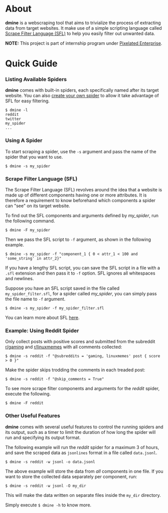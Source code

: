 # About

**dmine** is a webscraping tool that aims to trivialize the process of extracting data from target websites. 
It make use of a simple scripting language called 
[Scrape Filter Language (SFL)](Scrape-Filter-Language) to help you easily filter out unwanted data.


**NOTE:** This project is part of internship program under [Pixelated Enterprise](http://www.pixelated.asia).


# Quick Guide

### Listing Available Spiders

**dmine** comes with built-in spiders, each specifically named after its target website. You can also
[create your own spider](Createing-A-Spider) to allow it take advantage of SFL for easy filtering.

```
$ dmine -l
reddit
twitter
my_spider
...
```

### Using A Spider

To start scraping a spider, use the `-s` argument and 
pass the name of the spider that you want to use.

```
$ dmine -s my_spider
```

### Scrape Filter Language (SFL)

The Scrape Filter Language (SFL) revolves around the idea that a 
website is made up of different components having one or more
attributes. It is therefore a requirement to know beforehand
which components a spider can "see" on its target
website.

To find out the SFL components and arguments defined by 
*my_spider*, run the following command.

```
$ dmine -F my_spider
```

Then we pass the SFL script to `-f` argument, as shown in the following example.

```
$ dmine -s my_spider -f "component_1 { 0 < attr_1 < 100 and 'some_string' in attr_2}"
```

If you have a lengthy SFL script, you can save the SFL script in a file with a `.sfl` extension 
and then pass it to `-f` option. SFL ignores all whitespaces and newlines.

Suppose you have an SFL script saved in the file called `my_spider_filter.sfl`, 
for a spider called *my_spider*, you can simply pass the file name to
`-f` argument.

```
$ dmine -s my_spider -f my_spider_filter.sfl
```

You can learn more about SFL [here](Scrape-Filter-Language).

### Example: Using Reddit Spider

Only collect posts with positive scores and
submitted from the subreddit  [r/gaming](https://www.reddit.com/r/gaming)
and [r/linuxmemes](https://www.reddit.com/r/linuxmemes) with
all comments collected:

```
$ dmine -s reddit -f "@subreddits = 'gaming, linuxmemes' post { score > 0 }"
```

Make the spider skips trodding the comments in each treaded post:

```
$ dmine -s reddit -f "@skip_comments = True"
```

To see more scrape filter components and arguments for the *reddit*
spider, execute the following.

```
$ dmine -F reddit
```

### Other Useful Features

**dmine** comes with several useful features to control the running spiders and its output,
such as a timer to limit the duration of how long the spider will run and
specifying its output format.

The following example will run the *reddit* spider for a maximum 3 of 
hours, and save the scraped data as `jsonlines` format in a 
file called `data.jsonl`.

```
$ dmine -s reddit -w jsonl -o data.jsonl
```

The above example will store the data from *all* components in one
file. If you want to store the collected data separately per
component, run:

```
$ dmine -s reddit -w jsonl -O my_dir
```

This will make the data written on separate files inside the 
`my_dir` directory.

Simply execute `$ dmine -h` to know more.
